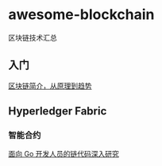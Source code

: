 # awesome-blockchain
区块链技术汇总

## 入门
[区块链简介，从原理到趋势](https://mp.weixin.qq.com/s/jzEmeLzFBJGugLwyXvluMw)
## Hyperledger Fabric
### 智能合约
[面向 Go 开发人员的链代码深入研究](https://www.ibm.com/developerworks/cn/cloud/library/cl-ibm-blockchain-chaincode-development-using-golang/index.html)
